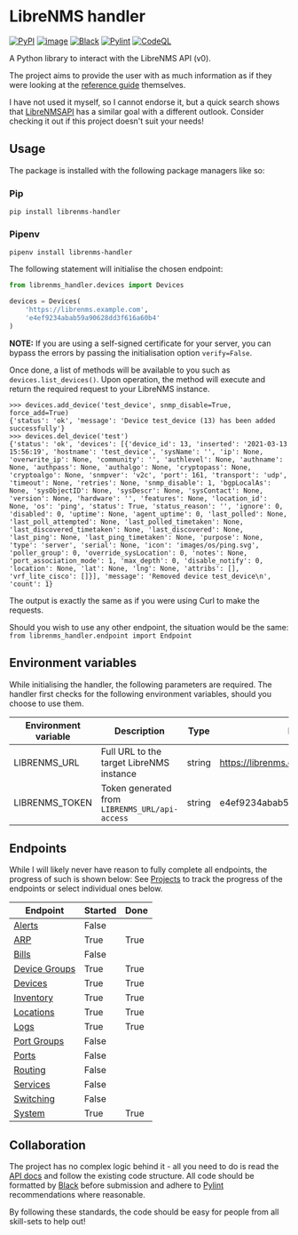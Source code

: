 # LibreNMS handler

[![PyPI](https://img.shields.io/pypi/v/librenms-handler.svg)](https://pypi.python.org/pypi/librenms-handler)
[![image](https://img.shields.io/pypi/pyversions/librenms-handler.svg)](https://python.org/pypi/librenms-handler)
[![Black](https://img.shields.io/badge/code%20style-black-000000.svg)](https://github.com/psf/black)
[![Pylint](https://github.com/WhaleJ84/librenms_handler/workflows/Pylint/badge.svg)](https://github.com/WhaleJ84/librenms-handler/actions?query=workflow%3APylint)
[![CodeQL](https://github.com/WhaleJ84/librenms_handler/actions/workflows/codeql-analysis.yml/badge.svg)](https://github.com/WhaleJ84/librenms_handler/actions/workflows/codeql-analysis.yml)

A Python library to interact with the LibreNMS API (v0).

The project aims to provide the user with as much information as if they were looking at the [reference guide](https://docs.librenms.org/API/) themselves.

I have not used it myself, so I cannot endorse it, but a quick search shows that [LibreNMSAPI](https://github.com/RobertH1993/LibreNMSAPI) has a similar goal with a different outlook.
Consider checking it out if this project doesn't suit your needs!

## Usage

The package is installed with the following package managers like so:

### Pip

`pip install librenms-handler`

### Pipenv

`pipenv install librenms-handler`

The following statement will initialise the chosen endpoint:

```python
from librenms_handler.devices import Devices

devices = Devices(
    'https://librenms.example.com',
    'e4ef9234abab59a90628dd3f616a60b4'
)
```

**NOTE:** If you are using a self-signed certificate for your server, you can bypass the errors by passing the initialisation option `verify=False`.

Once done, a list of methods will be available to you such as `devices.list_devices()`.
Upon operation, the method will execute and return the required request to your LibreNMS instance.

```
>>> devices.add_device('test_device', snmp_disable=True, force_add=True)
{'status': 'ok', 'message': 'Device test_device (13) has been added successfully'}
>>> devices.del_device('test')
{'status': 'ok', 'devices': [{'device_id': 13, 'inserted': '2021-03-13 15:56:19', 'hostname': 'test_device', 'sysName': '', 'ip': None, 'overwrite_ip': None, 'community': '', 'authlevel': None, 'authname': None, 'authpass': None, 'authalgo': None, 'cryptopass': None, 'cryptoalgo': None, 'snmpver': 'v2c', 'port': 161, 'transport': 'udp', 'timeout': None, 'retries': None, 'snmp_disable': 1, 'bgpLocalAs': None, 'sysObjectID': None, 'sysDescr': None, 'sysContact': None, 'version': None, 'hardware': '', 'features': None, 'location_id': None, 'os': 'ping', 'status': True, 'status_reason': '', 'ignore': 0, 'disabled': 0, 'uptime': None, 'agent_uptime': 0, 'last_polled': None, 'last_poll_attempted': None, 'last_polled_timetaken': None, 'last_discovered_timetaken': None, 'last_discovered': None, 'last_ping': None, 'last_ping_timetaken': None, 'purpose': None, 'type': 'server', 'serial': None, 'icon': 'images/os/ping.svg', 'poller_group': 0, 'override_sysLocation': 0, 'notes': None, 'port_association_mode': 1, 'max_depth': 0, 'disable_notify': 0, 'location': None, 'lat': None, 'lng': None, 'attribs': [], 'vrf_lite_cisco': []}], 'message': 'Removed device test_device\n', 'count': 1}
```

The output is exactly the same as if you were using Curl to make the requests.

Should you wish to use any other endpoint, the situation would be the same: `from librenms_handler.endpoint import Endpoint`

## Environment variables

While initialising the handler, the following parameters are required.
The handler first checks for the following environment variables, should you choose to use them.

| Environment variable | Description | Type | Example |
| -------------------- | ----------- | ---- | ------- |
| LIBRENMS_URL         | Full URL to the target LibreNMS instance | string | https://librenms.example.com |
| LIBRENMS_TOKEN       | Token generated from `LIBRENMS_URL/api-access` | string | e4ef9234abab59a90628dd3f616a60b4 |

## Endpoints

While I will likely never have reason to fully complete all endpoints, the progress of such is shown below:
See [Projects](https://github.com/WhaleJ84/librenms_handler/projects) to track the progress of the endpoints or select individual ones below.

| Endpoint                                                                 | Started | Done  |
| ------------------------------------------------------------------------ | ------- | ----- |
| [Alerts](https://github.com/WhaleJ84/librenms_handler/projects/5)        | False   |       |
| [ARP](https://github.com/WhaleJ84/librenms_handler/projects/10)          | True    | True  |
| [Bills](https://github.com/WhaleJ84/librenms_handler/projects/9)         | False   |       |
| [Device Groups](https://github.com/WhaleJ84/librenms_handler/projects/2) | True    | True  |
| [Devices](https://github.com/WhaleJ84/librenms_handler/projects/1)       | True    | True  |
| [Inventory](https://github.com/WhaleJ84/librenms_handler/projects/8)     | True    | True  |
| [Locations](https://github.com/WhaleJ84/librenms_handler/projects/14)    | True    | True  |
| [Logs](https://github.com/WhaleJ84/librenms_handler/projects/13)         | True    | True  |
| [Port Groups](https://github.com/WhaleJ84/librenms_handler/projects/4)   | False   |       |
| [Ports](https://github.com/WhaleJ84/librenms_handler/projects/3)         | False   |       |
| [Routing](https://github.com/WhaleJ84/librenms_handler/projects/6)       | False   |       |
| [Services](https://github.com/WhaleJ84/librenms_handler/projects/11)     | False   |       |
| [Switching](https://github.com/WhaleJ84/librenms_handler/projects/7)     | False   |       |
| [System](https://github.com/WhaleJ84/librenms_handler/projects/12)       | True    | True  | 

## Collaboration

The project has no complex logic behind it - all you need to do is read the [API docs](https://docs.librenms.org/API/) and follow the existing code structure.
All code should be formatted by [Black](https://github.com/psf/black) before submission and adhere to [Pylint](https://github.com/PyCQA/pylint) recommendations where reasonable.

By following these standards, the code should be easy for people from all skill-sets to help out!
